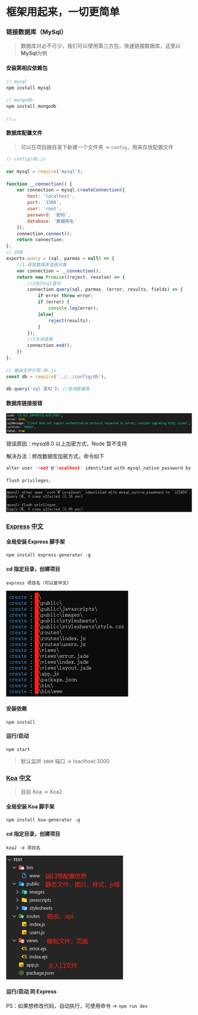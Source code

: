 # 框架用起来，一切更简单

### 链接数据库（MySql）

> 数据库对必不可少，我们可以使用第三方包，快速链接数据库，这里以**MySql**为例

#### 安装第相应依赖包 

```js
// mysql
npm install mysql

// mongodb
npm install mongodb

//……
```

#### 数据库配置文件

> 可以在项目跟目录下新建一个文件夹 -> `config`，用来存放配置文件

```js
// config/db.js

var mysql = require('mysql');

function __connection() {
    var connection = mysql.createConnection({
        host: 'localhost',
        port: '3306',
        user: 'root',
        password: '密码',
        database: '数据库名'
    });
    connection.connect();
    return connection;
};
// 封装
exports.query = (sql, parmas = null) => {
    //1.获取数据库连接对象
    var connection = __connection();
    return new Promise((reject, resolve) => {
        //2执行sql语句
        connection.query(sql, parmas, (error, results, fields) => {
            if error throw error;
            if (error) {
                console.log(error);
            }else{
                reject(results);
            } 
        });
        //3关闭连接
        connection.end();
    })
};

// 路由文件引用 db.js
const db = require('../../config/db');

db.query('sql 语句'); //查询数据库
```

#### 数据库链接报错

![](../Img/Node/数据库链接错误.png)

错误原因：mysql8.0 以上加密方式，Node 暂不支持

解决办法：修改数据库加密方式，命令如下

```c
alter user 'root'@'localhost' identified with mysql_native_password by '123456';

flush privileges;
```
![](../Img/Node/修改数据库加密方式.png)

### [Express](https://expressjs.com/) [中文](http://expressjs.jser.us/)

#### 全局安装 Express 脚手架

```
npm install express-generator -g
```

#### cd 指定目录，创建项目

```
express 项目名（可以是中文）
```

![](../Img/Node/express创建.png)

#### 安装依赖

```
npm install 
```

#### 运行/启动

```
npm start
```

> 默认监听 `3000` 端口 -> loaclhost:3000

### [Koa](https://koajs.com) [中文](https://www.koajs.com.cn)

> 目前 Koa -> Koa2

#### 全局安装 Koa 脚手架

```
npm install koa-generator -g
```

#### cd 指定目录，创建项目

```
koa2 -e 项目名
```
![](../Img/Node/koa初始目录.png)

#### 运行/启动 同 Express

PS：如果想修改代码，自动执行，可使用命令 -> `npm run dev`